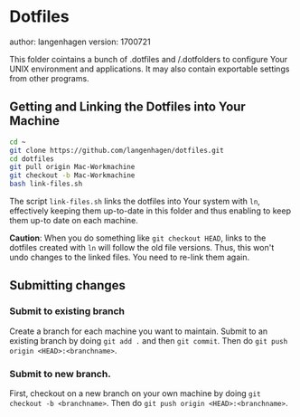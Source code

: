 # Dotfiles

author: langenhagen
version: 1700721

This folder cointains a bunch of .dotfiles and /.dotfolders to configure
Your UNIX environment and applications. It may also contain exportable settings from other programs.




## Getting and Linking the Dotfiles into Your Machine

```bash
cd ~
git clone https://github.com/langenhagen/dotfiles.git
cd dotfiles
git pull origin Mac-Workmachine
git checkout -b Mac-Workmachine
bash link-files.sh
```


The script `link-files.sh` links the dotfiles into Your system with `ln`,
effectively keeping them up-to-date in this folder and thus enabling to keep them up-to date
on each machine.


**Caution**: When you do something like `git checkout HEAD`, links to the dotfiles created with `ln`
will follow the old file versions. Thus, this won't undo changes to the linked files.
You need to re-link them again.


## Submitting changes

### Submit to existing branch

Create a branch for each machine you want to maintain. Submit to an existing branch by doing
`git add .` and then `git commit`. Then do `git push origin <HEAD>:<branchname>`.


### Submit to new branch.

First, checkout on a new branch on your own machine by doing `git checkout -b <branchname>`.
Then do `git push origin <HEAD>:<branchname>`.